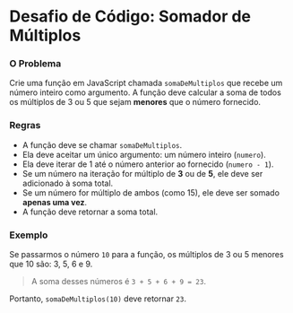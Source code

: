 # Desafio de Código: Somador de Múltiplos

### O Problema

Crie uma função em JavaScript chamada `somaDeMultiplos` que recebe um número inteiro como argumento. A função deve calcular a soma de todos os múltiplos de 3 ou 5 que sejam **menores** que o número fornecido.

### Regras

* A função deve se chamar `somaDeMultiplos`.
* Ela deve aceitar um único argumento: um número inteiro (`numero`).
* Ela deve iterar de 1 até o número anterior ao fornecido (`numero - 1`).
* Se um número na iteração for múltiplo de **3** ou de **5**, ele deve ser adicionado à soma total.
* Se um número for múltiplo de ambos (como 15), ele deve ser somado **apenas uma vez**.
* A função deve retornar a soma total.

### Exemplo

Se passarmos o número `10` para a função, os múltiplos de 3 ou 5 menores que 10 são: 3, 5, 6 e 9.

> A soma desses números é `3 + 5 + 6 + 9 = 23`.

Portanto, `somaDeMultiplos(10)` deve retornar `23`.